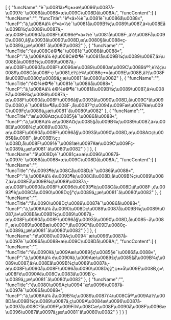 [
	{
		"funcName":"è¯\u0081ä»¶ç±»æ\u0096\u0087å­\u0097è¯\u0086å\u0088«æ\u009C\u008Då\u008A¡",
		"funcContent":[
			{
				"funcName":"",
				"funcTitle":"èº«ä»½è¯\u0081è¯\u0086å\u0088«",
				"funcP":"ä¸\u008Aä¼ èº«ä»½è¯\u0081å\u009B¾ç\u0089\u0087,ä»\u008Eå\u009B¾ç\u0089\u0087ä¸­æ\u008F\u0090å\u008F\u0096èº«ä»½è¯\u0081å\u008F·,ä½\u008Få\u009D\u0080,å§\u0093å\u0090\u008D,æ\u0080§å\u0088«ç­\u0089ä¿¡æ\u0081¯ã\u0080\u0082"
			},
			{
				"funcName":"",
				"funcTitle":"è¡\u008Cé©¶è¯\u0081è¯\u0086å\u0088«",
				"funcP":"ä¸\u008Aä¼ è¡\u008Cé©¶è¯\u0081å\u009B¾ç\u0089\u0087,ä»\u008Eå\u009B¾ç\u0089\u0087ä¸­æ\u008F\u0090å\u008F\u0096æ\u0089\u0080æ\u009C\u0089äºº,è½¦ç\u0089\u008Cå\u008F·ç \u0081,è½¦è¾\u0086ç±»å\u009E\u008B,ä½\u008Få\u009D\u0080ç­\u0089ä¿¡æ\u0081¯ã\u0080\u0082"
			},
			{
				"funcName":"",
				"funcTitle":"é©¾é©¶è¯\u0081è¯\u0086å\u0088«",
				"funcP":"ä¸\u008Aä¼ é©¾é©¶è¯\u0081å\u009B¾ç\u0089\u0087,ä»\u008Eå\u009B¾ç\u0089\u0087ä¸­æ\u008F\u0090å\u008F\u0096å§\u0093å\u0090\u008D,å\u009C°å\u009D\u0080,è¯\u0081ä»¶å\u008F·,å\u0087ºç\u0094\u009Fæ\u0097¥æ\u009C\u009Fç­\u0089ä¿¡æ\u0081¯ã\u0080\u0082"
			},
			{
				"funcName":"",
				"funcTitle":"æ\u008A¤ç\u0085§è¯\u0086å\u0088«",
				"funcP":"ä¸\u008Aä¼ æ\u008A¤ç\u0085§å\u009B¾ç\u0089\u0087,ä»\u008Eå\u009B¾ç\u0089\u0087ä¸­æ\u008F\u0090å\u008F\u0096å§\u0093å\u0090\u008D,æ\u008A¤ç\u0085§å\u008F·,å\u009B½ç±\u008D,å\u008F\u0091è¯\u0081æ\u0097¥æ\u009C\u009Fç­\u0089ä¿¡æ\u0081¯ã\u0080\u0082"
			}
		]
	},
	{
		"funcName":"å\u008D¡è¯\u0081ç±»æ\u0096\u0087å­\u0097è¯\u0086å\u0088«æ\u009C\u008Då\u008A¡",
		"funcContent":[
			{
				"funcName":"",
				"funcTitle":"é\u0093¶è¡\u008Cå\u008D¡è¯\u0086å\u0088«",
				"funcP":"ä¸\u008Aä¼ é\u0093¶è¡\u008Cå\u008D¡å\u009B¾ç\u0089\u0087,ä»\u008Eå\u009B¾ç\u0089\u0087ä¸­æ\u008F\u0090å\u008F\u0096é\u0093¶è¡\u008Cå\u008D¡å\u008F·,é\u0093¶è¡\u008Cå\u0090\u008Dç§°ç­\u0089ä¿¡æ\u0081¯ã\u0080\u0082"
			},
			{
				"funcName":"",
				"funcTitle":"å\u0090\u008Dç\u0089\u0087è¯\u0086å\u0088«",
				"funcP":"ä¸\u008Aä¼ å\u0090\u008Dç\u0089\u0087å\u009B¾ç\u0089\u0087,ä»\u008Eå\u009B¾ç\u0089\u0087ä¸­æ\u008F\u0090å\u008F\u0096å§\u0093å\u0090\u008D,å\u0085¬å\u008F¸,æ\u0089\u008Bæ\u009Cº,å\u009C°å\u009D\u0080ç­\u0089ä¿¡æ\u0081¯ã\u0080\u0082"
			}
		]
	},
	{
		"funcName":"é\u0080\u009Aç\u0094¨æ\u0096\u0087å­\u0097è¯\u0086å\u0088«æ\u009C\u008Då\u008A¡",
		"funcContent":[
			{
				"funcName":"",
				"funcTitle":"è\u0090¥ä¸\u009Aæ\u0089§ç\u0085§è¯\u0086å\u0088«",
				"funcP":"ä¸\u008Aä¼ è\u0090¥ä¸\u009Aæ\u0089§ç\u0085§å\u009B¾ç\u0089\u0087,ä»\u008Eå\u009B¾ç\u0089\u0087ä¸­æ\u008F\u0090å\u008F\u0096å\u0090\u008Dç§°,ç±»å\u009E\u008B,ç»\u008Fè\u0090¥è\u008C\u0083å\u009B´ç­\u0089ä¿¡æ\u0081¯ã\u0080\u0082"
			},
			{
				"funcName":"",
				"funcTitle":"é\u0080\u009Aç\u0094¨æ\u0096\u0087å­\u0097è¯\u0086å\u0088«",
				"funcP":"ä¸\u008Aä¼ å\u009B¾ç\u0089\u0087ï¼\u008Cå®\u009Aä½\u008Då\u009B¾ç\u0089\u0087ä¸­ç\u009A\u0084æ\u0096\u0087å­\u0097å\u008Cºå\u009F\u009Fï¼\u008Cæ\u008F\u0090å\u008F\u0096æ\u0096\u0087å­\u0097ä¿¡æ\u0081¯ã\u0080\u0082"
			}
		]
	}
]